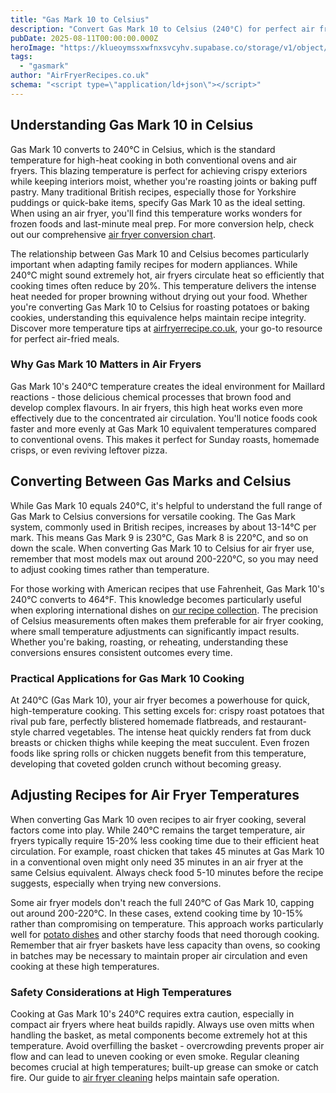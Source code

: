 ```yaml
---
title: "Gas Mark 10 to Celsius"
description: "Convert Gas Mark 10 to Celsius (240°C) for perfect air fryer cooking. Includes temperature charts and recipe adjustments for British kitchens."
pubDate: 2025-08-11T00:00:00.000Z
heroImage: "https://klueoymssxwfnxsvcyhv.supabase.co/storage/v1/object/public/md/gas-mark-10-to-celsius-ac625efb.png"
tags:
  - "gasmark"
author: "AirFryerRecipes.co.uk"
schema: "<script type=\"application/ld+json\"></script>"
---
```


<h2>Understanding Gas Mark 10 in Celsius</h2>
<p>Gas Mark 10 converts to 240°C in Celsius, which is the standard temperature for high-heat cooking in both conventional ovens and air fryers. This blazing temperature is perfect for achieving crispy exteriors while keeping interiors moist, whether you're roasting joints or baking puff pastry. Many traditional British recipes, especially those for Yorkshire puddings or quick-bake items, specify Gas Mark 10 as the ideal setting. When using an air fryer, you'll find this temperature works wonders for frozen foods and last-minute meal prep. For more conversion help, check out our comprehensive <a href=https://www.airfryerrecipe.co.uk/air-fryer-conversion-chart>air fryer conversion chart</a>.</p>

<p>The relationship between Gas Mark 10 and Celsius becomes particularly important when adapting family recipes for modern appliances. While 240°C might sound extremely hot, air fryers circulate heat so efficiently that cooking times often reduce by 20%. This temperature delivers the intense heat needed for proper browning without drying out your food. Whether you're converting Gas Mark 10 to Celsius for roasting potatoes or baking cookies, understanding this equivalence helps maintain recipe integrity. Discover more temperature tips at <a href=https://www.airfryerrecipe.co.uk>airfryerrecipe.co.uk</a>, your go-to resource for perfect air-fried meals.</p>

<h3>Why Gas Mark 10 Matters in Air Fryers</h3>
<p>Gas Mark 10's 240°C temperature creates the ideal environment for Maillard reactions - those delicious chemical processes that brown food and develop complex flavours. In air fryers, this high heat works even more effectively due to the concentrated air circulation. You'll notice foods cook faster and more evenly at Gas Mark 10 equivalent temperatures compared to conventional ovens. This makes it perfect for Sunday roasts, homemade crisps, or even reviving leftover pizza.</p>

<h2>Converting Between Gas Marks and Celsius</h2>
<p>While Gas Mark 10 equals 240°C, it's helpful to understand the full range of Gas Mark to Celsius conversions for versatile cooking. The Gas Mark system, commonly used in British recipes, increases by about 13-14°C per mark. This means Gas Mark 9 is 230°C, Gas Mark 8 is 220°C, and so on down the scale. When converting Gas Mark 10 to Celsius for air fryer use, remember that most models max out around 200-220°C, so you may need to adjust cooking times rather than temperature.</p>

<p>For those working with American recipes that use Fahrenheit, Gas Mark 10's 240°C converts to 464°F. This knowledge becomes particularly useful when exploring international dishes on <a href=https://www.airfryerrecipe.co.uk/recipes>our recipe collection</a>. The precision of Celsius measurements often makes them preferable for air fryer cooking, where small temperature adjustments can significantly impact results. Whether you're baking, roasting, or reheating, understanding these conversions ensures consistent outcomes every time.</p>

<h3>Practical Applications for Gas Mark 10 Cooking</h3>
<p>At 240°C (Gas Mark 10), your air fryer becomes a powerhouse for quick, high-temperature cooking. This setting excels for: crispy roast potatoes that rival pub fare, perfectly blistered homemade flatbreads, and restaurant-style charred vegetables. The intense heat quickly renders fat from duck breasts or chicken thighs while keeping the meat succulent. Even frozen foods like spring rolls or chicken nuggets benefit from this temperature, developing that coveted golden crunch without becoming greasy.</p>

<h2>Adjusting Recipes for Air Fryer Temperatures</h2>
<p>When converting Gas Mark 10 oven recipes to air fryer cooking, several factors come into play. While 240°C remains the target temperature, air fryers typically require 15-20% less cooking time due to their efficient heat circulation. For example, roast chicken that takes 45 minutes at Gas Mark 10 in a conventional oven might only need 35 minutes in an air fryer at the same Celsius equivalent. Always check food 5-10 minutes before the recipe suggests, especially when trying new conversions.</p>

<p>Some air fryer models don't reach the full 240°C of Gas Mark 10, capping out around 200-220°C. In these cases, extend cooking time by 10-15% rather than compromising on temperature. This approach works particularly well for <a href=https://www.airfryerrecipe.co.uk/recipe-category/potatoes>potato dishes</a> and other starchy foods that need thorough cooking. Remember that air fryer baskets have less capacity than ovens, so cooking in batches may be necessary to maintain proper air circulation and even cooking at these high temperatures.</p>

<h3>Safety Considerations at High Temperatures</h3>
<p>Cooking at Gas Mark 10's 240°C requires extra caution, especially in compact air fryers where heat builds rapidly. Always use oven mitts when handling the basket, as metal components become extremely hot at this temperature. Avoid overfilling the basket - overcrowding prevents proper air flow and can lead to uneven cooking or even smoke. Regular cleaning becomes crucial at high temperatures; built-up grease can smoke or catch fire. Our guide to <a href=https://www.airfryerrecipe.co.uk/air-fryer-cleaner>air fryer cleaning</a> helps maintain safe operation.</p>